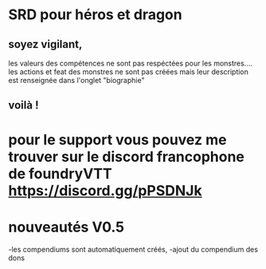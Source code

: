 # SRD pour héros et dragon

## soyez vigilant,



 les valeurs des compétences ne sont pas respéctées pour les monstres....
 les actions et feat des monstres ne sont pas créées mais leur description est renseignée dans l'onglet "biographie"
## voilà !

#  pour le support vous pouvez me trouver sur le discord francophone de foundryVTT https://discord.gg/pPSDNJk


# nouveautés V0.5
-les compendiums sont automatiquement créés,
-ajout du compendium des dons